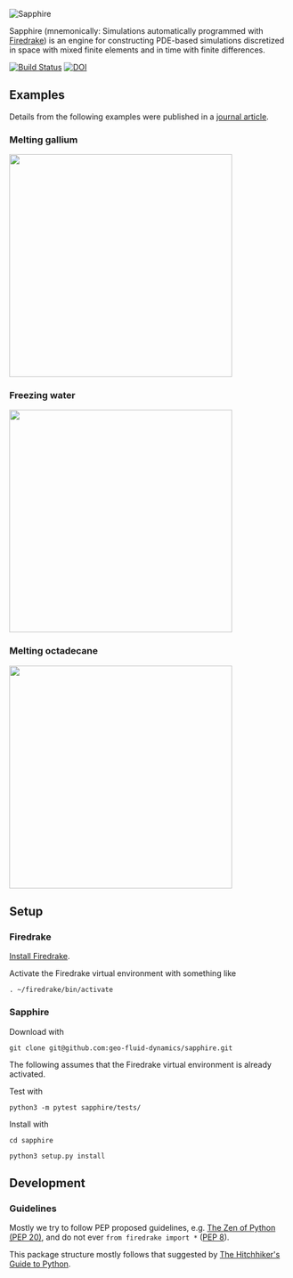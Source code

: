 ![Sapphire](https://github.com/geo-fluid-dynamics/sapphire-docs/blob/master/Sapphire-Logo.png?raw=true)

Sapphire (mnemonically: Simulations automatically programmed with [Firedrake](https://www.firedrakeproject.org/)) 
is an engine for constructing PDE-based simulations 
discretized in space with mixed finite elements
and in time with finite differences.

[![Build Status](https://travis-ci.org/geo-fluid-dynamics/sapphire.svg?branch=master)](https://travis-ci.org/geo-fluid-dynamics/sapphire)
[![DOI](https://zenodo.org/badge/157389237.svg)](https://zenodo.org/badge/latestdoi/157389237)


## Examples

Details from the following examples were published in a [journal article](https://doi.org/10.1016/j.camwa.2020.11.008).

### Melting gallium
<img src="https://github.com/geo-fluid-dynamics/sapphire-docs/blob/master/GalliumMelting.gif?raw=true" height="400" />

### Freezing water
<img src="https://github.com/geo-fluid-dynamics/sapphire-docs/blob/master/WaterFreezing.gif?raw=true" height="400" />

### Melting octadecane
<img src="https://github.com/geo-fluid-dynamics/sapphire-docs/blob/master/OctadecaneMelting.gif?raw=true" height="400" />

## Setup

### Firedrake
[Install Firedrake](https://www.firedrakeproject.org/download.html).

Activate the Firedrake virtual environment with something like

    . ~/firedrake/bin/activate
    

### Sapphire
Download with 

    git clone git@github.com:geo-fluid-dynamics/sapphire.git

The following assumes that the Firedrake virtual environment is already activated.

Test with

    python3 -m pytest sapphire/tests/

Install with

    cd sapphire
    
    python3 setup.py install
    
    
## Development

### Guidelines
Mostly we try to follow PEP proposed guidelines, e.g. [The Zen of Python (PEP 20)](https://www.python.org/dev/peps/pep-0020/), and do not ever `from firedrake import *` ([PEP 8](https://www.python.org/dev/peps/pep-0008/)).

This package structure mostly follows that suggested by [The Hitchhiker's Guide to Python](http://docs.python-guide.org/en/latest/).

